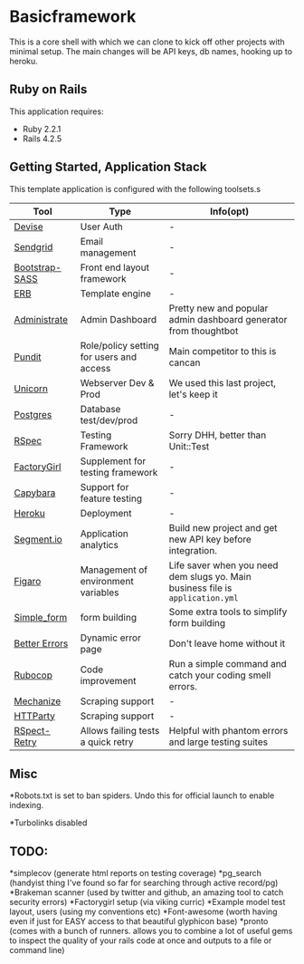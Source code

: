 Basicframework
================

This is a core shell with which we can clone to kick off other projects with minimal setup. The main changes will be API keys, db names, hooking up to heroku.

Ruby on Rails
-------------

This application requires:

- Ruby 2.2.1
- Rails 4.2.5


Getting Started, Application Stack
----------------------------------

This template application is configured with the following toolsets.s

Tool | Type | Info(opt)
--- | --- | ---
[Devise](https://github.com/plataformatec/devise) | User Auth | -
[Sendgrid](https://github.com/stephenb/sendgrid) | Email management | -
[Bootstrap-SASS](https://github.com/twbs/bootstrap-sass) | Front end layout framework | -
[ERB](http://guides.rubyonrails.org/action_view_overview.html) | Template engine | -
[Administrate](https://github.com/thoughtbot/administrate) | Admin Dashboard | Pretty new and popular admin dashboard generator from thoughtbot
[Pundit](https://github.com/elabs/pundit) | Role/policy setting for users and access | Main competitor to this is cancan
[Unicorn](https://github.com/samuelkadolph/unicorn-rails) | Webserver Dev & Prod | We used this last project, let's keep it
[Postgres](http://www.postgresql.org/) | Database test/dev/prod | -
[RSpec](https://github.com/rspec/rspec-rails) | Testing Framework | Sorry DHH, better than Unit::Test
[FactoryGirl](https://github.com/thoughtbot/factory_girl) | Supplement for testing framework | -
[Capybara](https://github.com/jnicklas/capybara) | Support for feature testing | -
[Heroku](http://www.heroku.com) | Deployment | -
[Segment.io](http://segment.io) | Application analytics | Build new project and get new API key before integration.
[Figaro](https://github.com/laserlemon/figaro) | Management of environment variables | Life saver when you need dem slugs yo. Main business file is `application.yml`
[Simple_form](https://github.com/plataformatec/simple_form) | form building | Some extra tools to simplify form building
[Better Errors](https://github.com/charliesome/better_errors) | Dynamic error page | Don't leave home without it
[Rubocop](https://github.com/bbatsov/rubocop) | Code improvement | Run a simple command and catch your coding smell errors.
[Mechanize](https://github.com/sparklemotion/mechanize) | Scraping support | -
[HTTParty](https://github.com/jnunemaker/httparty) | Scraping support | -
[RSpect-Retry](https://github.com/NoRedInk/rspec-retry) | Allows failing tests a quick retry | Helpful with phantom errors and large testing suites

Misc
--------------
*Robots.txt is set to ban spiders. Undo this for official launch to enable indexing.

*Turbolinks disabled

TODO:
------------

*simplecov (generate html reports on testing coverage)
*pg_search (handyist thing I've found so far for searching through active record/pg)
*Brakeman scanner (used by twitter and github, an amazing tool to catch security errors)
*Factorygirl setup (via viking curric)
*Example model test layout, users (using my conventions etc)
*Font-awesome (worth having even if just for EASY access to that beautiful glyphicon base)
*pronto (comes with a bunch of runners. allows you to combine a lot of useful gems to inspect the quality of your rails code at once and outputs to a file or command line)



